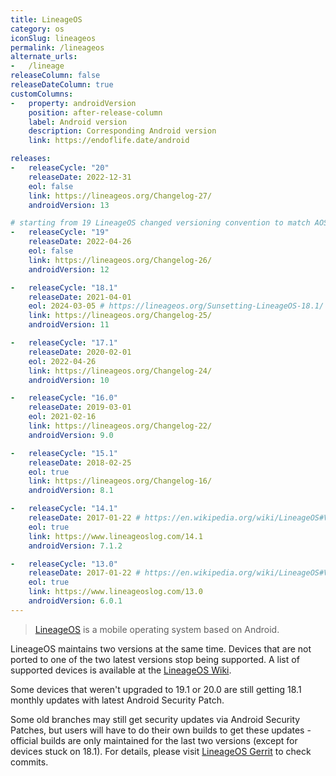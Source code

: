 ```yaml
---
title: LineageOS
category: os
iconSlug: lineageos
permalink: /lineageos
alternate_urls:
-   /lineage
releaseColumn: false
releaseDateColumn: true
customColumns:
-   property: androidVersion
    position: after-release-column
    label: Android version
    description: Corresponding Android version
    link: https://endoflife.date/android

releases:
-   releaseCycle: "20"
    releaseDate: 2022-12-31
    eol: false
    link: https://lineageos.org/Changelog-27/
    androidVersion: 13

# starting from 19 LineageOS changed versioning convention to match AOSP's own changes. So no more minor versions. Read the changelog 26 (LineageOS 19) to learn more.
-   releaseCycle: "19"
    releaseDate: 2022-04-26
    eol: false
    link: https://lineageos.org/Changelog-26/
    androidVersion: 12

-   releaseCycle: "18.1"
    releaseDate: 2021-04-01
    eol: 2024-03-05 # https://lineageos.org/Sunsetting-LineageOS-18.1/
    link: https://lineageos.org/Changelog-25/
    androidVersion: 11

-   releaseCycle: "17.1"
    releaseDate: 2020-02-01
    eol: 2022-04-26
    link: https://lineageos.org/Changelog-24/
    androidVersion: 10

-   releaseCycle: "16.0"
    releaseDate: 2019-03-01
    eol: 2021-02-16
    link: https://lineageos.org/Changelog-22/
    androidVersion: 9.0

-   releaseCycle: "15.1"
    releaseDate: 2018-02-25
    eol: true
    link: https://lineageos.org/Changelog-16/
    androidVersion: 8.1

-   releaseCycle: "14.1"
    releaseDate: 2017-01-22 # https://en.wikipedia.org/wiki/LineageOS#Version_history
    eol: true
    link: https://www.lineageoslog.com/14.1
    androidVersion: 7.1.2

-   releaseCycle: "13.0"
    releaseDate: 2017-01-22 # https://en.wikipedia.org/wiki/LineageOS#Version_history
    eol: true
    link: https://www.lineageoslog.com/13.0
    androidVersion: 6.0.1
---
```


> [LineageOS](https://lineageos.org/) is a mobile operating system based on Android.

LineageOS maintains two versions at the same time. Devices that are not ported to one of the two
latest versions stop being supported. A list of supported devices is available at the [LineageOS
Wiki](https://wiki.lineageos.org/devices/).

Some devices that weren't upgraded to 19.1 or 20.0 are still getting 18.1 monthly updates with
latest Android Security Patch.

Some old branches may still get security updates via Android Security Patches, but users will have
to do their own builds to get these updates - official builds are only maintained for the last two
versions (except for devices stuck on 18.1). For details, please visit [LineageOS Gerrit](https://review.lineageos.org/)
to check commits.
